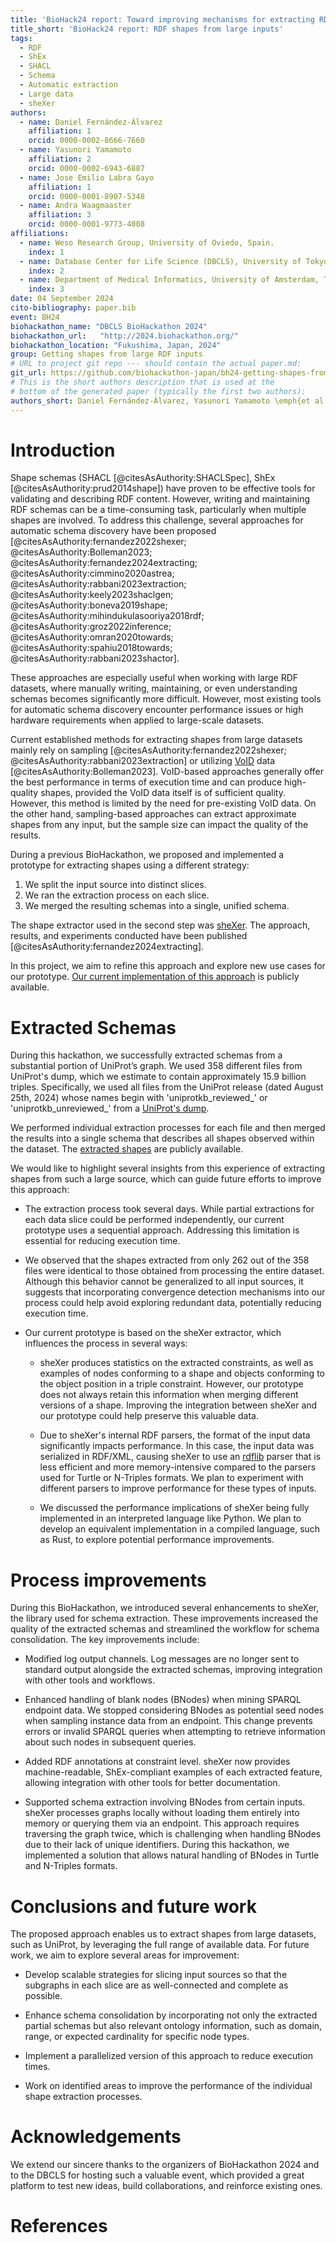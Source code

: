```yaml
---
title: 'BioHack24 report: Toward improving mechanisms for extracting RDF shapes from large inputs'
title_short: 'BioHack24 report: RDF shapes from large inputs'
tags:
  - RDF
  - ShEx
  - SHACL
  - Schema
  - Automatic extraction
  - Large data
  - sheXer
authors:
  - name: Daniel Fernández-Álvarez
    affiliation: 1
    orcid: 0000-0002-8666-7660
  - name: Yasunori Yamamoto
    affiliation: 2
    orcid: 0000-0002-6943-6887
  - name: Jose Emilio Labra Gayo
    affiliation: 1
    orcid: 0000-0001-8907-5348
  - name: Andra Waagmaaster
    affiliation: 3
    orcid: 0000-0001-9773-4008
affiliations:
  - name: Weso Research Group, University of Oviedo, Spain.
    index: 1
  - name: Database Center for Life Science (DBCLS), University of Tokyo Kashiwa-no-ha Campus Station Satellite 6F. 178-4-4 Wakashiba, Kashiwa-shi, Chiba, Japan.
    index: 2
  - name: Department of Medical Informatics, University of Amsterdam, The Netherlands.
    index: 3
date: 04 September 2024
cito-bibliography: paper.bib
event: BH24
biohackathon_name: "DBCLS BioHackathon 2024"
biohackathon_url:   "http://2024.biohackathon.org/"
biohackathon_location: "Fukushima, Japan, 2024"
group: Getting shapes from large RDF inputs
# URL to project git repo --- should contain the actual paper.md:
git_url: https://github.com/biohackathon-japan/bh24-getting-shapes-from-large-rdf-inputs
# This is the short authors description that is used at the
# bottom of the generated paper (typically the first two authors):
authors_short: Daniel Fernández-Álvarez, Yasunori Yamamoto \emph{et al.}
---
```



# Introduction



Shape schemas (SHACL [@citesAsAuthority:SHACLSpec], ShEx [@citesAsAuthority:prud2014shape]) have proven to be effective tools for validating and describing RDF content. However, writing and maintaining RDF schemas can be a time-consuming task, particularly when multiple shapes are involved. To address this challenge, several approaches for automatic schema discovery have been proposed [@citesAsAuthority:fernandez2022shexer; @citesAsAuthority:Bolleman2023; @citesAsAuthority:fernandez2024extracting; @citesAsAuthority:cimmino2020astrea; @citesAsAuthority:rabbani2023extraction; @citesAsAuthority:keely2023shaclgen; @citesAsAuthority:boneva2019shape; @citesAsAuthority:mihindukulasooriya2018rdf; @citesAsAuthority:groz2022inference; @citesAsAuthority:omran2020towards; @citesAsAuthority:spahiu2018towards; @citesAsAuthority:rabbani2023shactor]. 

These approaches are especially useful when working with large RDF datasets, where manually writing, maintaining, or even understanding schemas becomes significantly more difficult. However, most existing tools for automatic schema discovery encounter performance issues or high hardware requirements when applied to large-scale datasets.

Current established methods for extracting shapes from large datasets mainly rely on sampling [@citesAsAuthority:fernandez2022shexer; @citesAsAuthority:rabbani2023extraction] or utilizing [VoID](https://www.w3.org/TR/void/) data [@citesAsAuthority:Bolleman2023]. VoID-based approaches generally offer the best performance in terms of execution time and can produce high-quality shapes, provided the VoID data itself is of sufficient quality. However, this method is limited by the need for pre-existing VoID data. On the other hand, sampling-based approaches can extract approximate shapes from any input, but the sample size can impact the quality of the results.

During a previous BioHackathon, we proposed and implemented a prototype for extracting shapes using a different strategy:

1. We split the input source into distinct slices.
2. We ran the extraction process on each slice.
3. We merged the resulting schemas into a single, unified schema.

The shape extractor used in the second step was [sheXer](https://github.com/DaniFdezAlvarez/shexer). The approach, results, and experiments conducted have been published [@citesAsAuthority:fernandez2024extracting].


In this project, we aim to refine this approach and explore new use cases for our prototype. [Our current implementation of this approach](https://github.com/shex-consolidator/shex-consolidator) is publicly available. 


# Extracted Schemas

During this hackathon, we successfully extracted schemas from a substantial portion of UniProt’s graph. We used 358 different files from UniProt's dump, which we estimate to contain approximately 15.9 billion triples. Specifically, we used all files from the UniProt release (dated August 25th, 2024) whose names begin with 'uniprotkb_reviewed_' or 'uniprotkb_unreviewed_' from a [UniProt's dump](https://rdfportal.org/download/uniprot/20240826/).


We performed individual extraction processes for each file and then merged the results into a single schema that describes all shapes observed within the dataset. The [extracted shapes](https://github.com/biohackathon-japan/bh24-getting-shapes-from-large-rdf-inputs/blob/main/data/uniprotkb_consolidated_358.shex) are publicly available.

We would like to highlight several insights from this experience of extracting shapes from such a large source, which can guide future efforts to improve this approach:

* The extraction process took several days. While partial extractions for each data slice could be performed independently, our current prototype uses a sequential approach. Addressing this limitation is essential for reducing execution time.

* We observed that the shapes extracted from only 262 out of the 358 files were identical to those obtained from processing the entire dataset. Although this behavior cannot be generalized to all input sources, it suggests that incorporating convergence detection mechanisms into our process could help avoid exploring redundant data, potentially reducing execution time.

* Our current prototype is based on the sheXer extractor, which influences the process in several ways:
  
  * sheXer produces statistics on the extracted constraints, as well as examples of nodes conforming to a shape and objects conforming to the object position in a triple constraint. However, our prototype does not always retain this information when merging different versions of a shape. Improving the integration between sheXer and our prototype could help preserve this valuable data.
  
  * Due to sheXer's internal RDF parsers, the format of the input data significantly impacts performance. In this case, the input data was serialized in RDF/XML, causing sheXer to use an [rdflib](https://rdflib.readthedocs.io/en/stable/) parser that is less efficient and more memory-intensive compared to the parsers used for Turtle or N-Triples formats. We plan to experiment with different parsers to improve performance for these types of inputs.

  * We discussed the performance implications of sheXer being fully implemented in an interpreted language like Python. We plan to develop an equivalent implementation in a compiled language, such as Rust, to explore potential performance improvements.


# Process improvements

During this BioHackathon, we introduced several enhancements to sheXer, the library used for schema extraction. These improvements increased the quality of the extracted schemas and streamlined the workflow for schema consolidation. The key improvements include:


* Modified log output channels. Log messages are no longer sent to standard output alongside the extracted schemas, improving integration with other tools and workflows.

* Enhanced handling of blank nodes (BNodes) when mining SPARQL endpoint data. We stopped considering BNodes as potential seed nodes when sampling instance data from an endpoint. This change prevents errors or invalid SPARQL queries when attempting to retrieve information about such nodes in subsequent queries.

* Added RDF annotations at constraint level. sheXer now provides machine-readable, ShEx-compliant examples of each extracted feature, allowing integration with other tools for better documentation.

* Supported schema extraction involving BNodes from certain inputs. sheXer processes graphs locally without loading them entirely into memory or querying them via an endpoint. This approach requires traversing the graph twice, which is challenging when handling BNodes due to their lack of unique identifiers. During this hackathon, we implemented a solution that allows natural handling of BNodes in Turtle and N-Triples formats.


# Conclusions and future work

The proposed approach enables us to extract shapes from large datasets, such as UniProt, by leveraging the full range of available data. For future work, we aim to explore several areas for improvement:

* Develop scalable strategies for slicing input sources so that the subgraphs in each slice are as well-connected and complete as possible.

* Enhance schema consolidation by incorporating not only the extracted partial schemas but also relevant ontology information, such as domain, range, or expected cardinality for specific node types.

* Implement a parallelized version of this approach to reduce execution times.

* Work on identified areas to improve the performance of the individual shape extraction processes.

# Acknowledgements

We extend our sincere thanks to the organizers of BioHackathon 2024 and to the DBCLS for hosting such a valuable event, which provided a great platform to test new ideas, build collaborations, and reinforce existing ones.


# References

